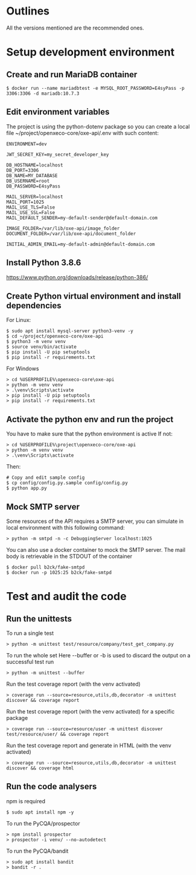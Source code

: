 
# Outlines

All the versions mentioned are the recommended ones.

# Setup development environment

## Create and run MariaDB container

```
$ docker run --name mariadbtest -e MYSQL_ROOT_PASSWORD=E4syPass -p 3306:3306 -d mariadb:10.7.3
```

## Edit environment variables

The project is using the python-dotenv package so you can create a local file ~/project/openxeco-core/oxe-api/.env with such content:

```
ENVIRONMENT=dev

JWT_SECRET_KEY=my_secret_developer_key

DB_HOSTNAME=localhost
DB_PORT=3306
DB_NAME=MY_DATABASE
DB_USERNAME=root
DB_PASSWORD=E4syPass

MAIL_SERVER=localhost
MAIL_PORT=1025
MAIL_USE_TLS=False
MAIL_USE_SSL=False
MAIL_DEFAULT_SENDER=my-default-sender@default-domain.com

IMAGE_FOLDER=/var/lib/oxe-api/image_folder
DOCUMENT_FOLDER=/var/lib/oxe-api/document_folder

INITIAL_ADMIN_EMAIL=my-default-admin@default-domain.com
```

## Install Python 3.8.6

https://www.python.org/downloads/release/python-386/

## Create Python virtual environment and install dependencies

For Linux:
```
$ sudo apt install mysql-server python3-venv -y
$ cd ~/project/openxeco-core/oxe-api
$ python3 -m venv venv
$ source venv/bin/activate
$ pip install -U pip setuptools
$ pip install -r requirements.txt
```

For Windows
```
> cd %USERPROFILE%\openxeco-core\oxe-api
> python -m venv venv
> .\venv\Scripts\activate
> pip install -U pip setuptools
> pip install -r requirements.txt
```

## Activate the python env and run the project

You have to make sure that the python environment is active
If not:
```
> cd %USERPROFILE%\project\openxeco-core/oxe-api
> python -m venv venv
> .\venv\Scripts\activate
```

Then:
```
# Copy and edit sample config
$ cp config/config.py.sample config/config.py
$ python app.py
```

## Mock SMTP server

Some resources of the API requires a SMTP server, you can simulate in local environment with this following command:
```
> python -m smtpd -n -c DebuggingServer localhost:1025
```

You can also use a docker container to mock the SMTP server. The mail body is retrievable in the STDOUT of the container
```
$ docker pull b2ck/fake-smtpd
$ docker run -p 1025:25 b2ck/fake-smtpd
```

# Test and audit the code

## Run the unittests

To run a single test
```
> python -m unittest test/resource/company/test_get_company.py
```

To run the whole set
Here --buffer or -b is used to discard the output on a successful test run
```
> python -m unittest --buffer
```

Run the test coverage report (with the venv activated)
```
> coverage run --source=resource,utils,db,decorator -m unittest discover && coverage report
```

Run the test coverage report (with the venv activated) for a specific package
```
> coverage run --source=resource/user -m unittest discover test/resource/user/ && coverage report
```

Run the test coverage report and generate in HTML (with the venv activated)
```
> coverage run --source=resource,utils,db,decorator -m unittest discover && coverage html
```

## Run the code analysers

npm is required

```
$ sudo apt install npm -y
```

To run the PyCQA/prospector 
```
> npm install prospector
> prospector -i venv/ --no-autodetect
```

To run the PyCQA/bandit 
```
> sudo apt install bandit
> bandit -r .
```
